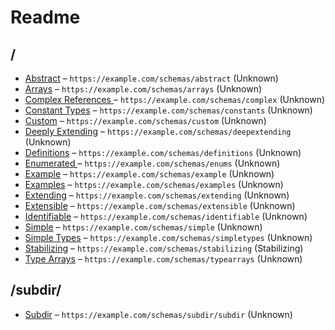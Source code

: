 

 # Readme



## /

* [Abstract](./abstract.schema.md) – `https://example.com/schemas/abstract` (Unknown)
* [Arrays](./arrays.schema.md) – `https://example.com/schemas/arrays` (Unknown)
* [Complex References ](./complex.schema.md) – `https://example.com/schemas/complex` (Unknown)
* [Constant Types](./constants.schema.md) – `https://example.com/schemas/constants` (Unknown)
* [Custom](./custom.schema.md) – `https://example.com/schemas/custom` (Unknown)
* [Deeply Extending](./deepextending.schema.md) – `https://example.com/schemas/deepextending` (Unknown)
* [Definitions](./definitions.schema.md) – `https://example.com/schemas/definitions` (Unknown)
* [Enumerated ](./enums.schema.md) – `https://example.com/schemas/enums` (Unknown)
* [Example](./example.schema.md) – `https://example.com/schemas/example` (Unknown)
* [Examples](./examples.schema.md) – `https://example.com/schemas/examples` (Unknown)
* [Extending](./extending.schema.md) – `https://example.com/schemas/extending` (Unknown)
* [Extensible](./extensible.schema.md) – `https://example.com/schemas/extensible` (Unknown)
* [Identifiable](./identifiable.schema.md) – `https://example.com/schemas/identifiable` (Unknown)
* [Simple](./simple.schema.md) – `https://example.com/schemas/simple` (Unknown)
* [Simple Types](./simpletypes.schema.md) – `https://example.com/schemas/simpletypes` (Unknown)
* [Stabilizing](./stabilizing.schema.md) – `https://example.com/schemas/stabilizing` (Stabilizing)
* [Type Arrays](./typearrays.schema.md) – `https://example.com/schemas/typearrays` (Unknown)

## /subdir/

* [Subdir](./subdir/subdir.schema.md) – `https://example.com/schemas/subdir/subdir` (Unknown)

